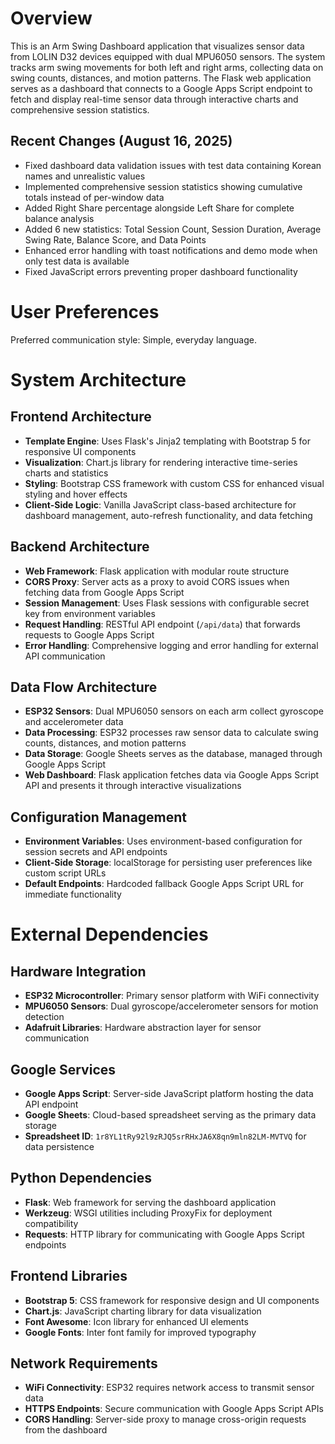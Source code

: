 # Overview

This is an Arm Swing Dashboard application that visualizes sensor data from LOLIN D32 devices equipped with dual MPU6050 sensors. The system tracks arm swing movements for both left and right arms, collecting data on swing counts, distances, and motion patterns. The Flask web application serves as a dashboard that connects to a Google Apps Script endpoint to fetch and display real-time sensor data through interactive charts and comprehensive session statistics.

## Recent Changes (August 16, 2025)
- Fixed dashboard data validation issues with test data containing Korean names and unrealistic values
- Implemented comprehensive session statistics showing cumulative totals instead of per-window data
- Added Right Share percentage alongside Left Share for complete balance analysis
- Added 6 new statistics: Total Session Count, Session Duration, Average Swing Rate, Balance Score, and Data Points
- Enhanced error handling with toast notifications and demo mode when only test data is available
- Fixed JavaScript errors preventing proper dashboard functionality

# User Preferences

Preferred communication style: Simple, everyday language.

# System Architecture

## Frontend Architecture
- **Template Engine**: Uses Flask's Jinja2 templating with Bootstrap 5 for responsive UI components
- **Visualization**: Chart.js library for rendering interactive time-series charts and statistics
- **Styling**: Bootstrap CSS framework with custom CSS for enhanced visual styling and hover effects
- **Client-Side Logic**: Vanilla JavaScript class-based architecture for dashboard management, auto-refresh functionality, and data fetching

## Backend Architecture
- **Web Framework**: Flask application with modular route structure
- **CORS Proxy**: Server acts as a proxy to avoid CORS issues when fetching data from Google Apps Script
- **Session Management**: Uses Flask sessions with configurable secret key from environment variables
- **Request Handling**: RESTful API endpoint (`/api/data`) that forwards requests to Google Apps Script
- **Error Handling**: Comprehensive logging and error handling for external API communication

## Data Flow Architecture
- **ESP32 Sensors**: Dual MPU6050 sensors on each arm collect gyroscope and accelerometer data
- **Data Processing**: ESP32 processes raw sensor data to calculate swing counts, distances, and motion patterns
- **Data Storage**: Google Sheets serves as the database, managed through Google Apps Script
- **Web Dashboard**: Flask application fetches data via Google Apps Script API and presents it through interactive visualizations

## Configuration Management
- **Environment Variables**: Uses environment-based configuration for session secrets and API endpoints
- **Client-Side Storage**: localStorage for persisting user preferences like custom script URLs
- **Default Endpoints**: Hardcoded fallback Google Apps Script URL for immediate functionality

# External Dependencies

## Hardware Integration
- **ESP32 Microcontroller**: Primary sensor platform with WiFi connectivity
- **MPU6050 Sensors**: Dual gyroscope/accelerometer sensors for motion detection
- **Adafruit Libraries**: Hardware abstraction layer for sensor communication

## Google Services
- **Google Apps Script**: Server-side JavaScript platform hosting the data API endpoint
- **Google Sheets**: Cloud-based spreadsheet serving as the primary data storage
- **Spreadsheet ID**: `1r8YL1tRy92l9zRJQ5srRHxJA6X8qn9mln82LM-MVTVQ` for data persistence

## Python Dependencies
- **Flask**: Web framework for serving the dashboard application
- **Werkzeug**: WSGI utilities including ProxyFix for deployment compatibility
- **Requests**: HTTP library for communicating with Google Apps Script endpoints

## Frontend Libraries
- **Bootstrap 5**: CSS framework for responsive design and UI components
- **Chart.js**: JavaScript charting library for data visualization
- **Font Awesome**: Icon library for enhanced UI elements
- **Google Fonts**: Inter font family for improved typography

## Network Requirements
- **WiFi Connectivity**: ESP32 requires network access to transmit sensor data
- **HTTPS Endpoints**: Secure communication with Google Apps Script APIs
- **CORS Handling**: Server-side proxy to manage cross-origin requests from the dashboard